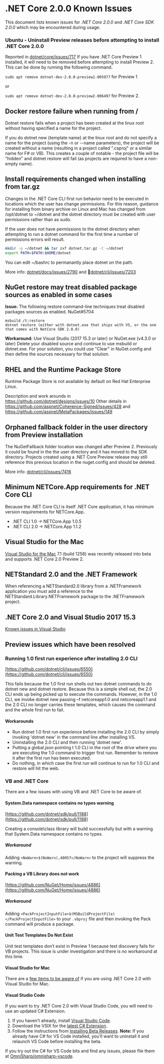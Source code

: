 # .NET Core 2.0.0 Known Issues

This document lists known issues for *.NET Core 2.0.0* and *.NET Core SDK 2.0.0* which may be encountered during usage.

### Ubuntu - Uninstall Preview releases before attempting to install .NET Core 2.0.0

Reported in [dotnet/core/issues/717](https://github.com/dotnet/core/issues/717) If you have .NET Core Preview 1 installed, it will need to be removed before attempting to install Preview 2. This can be done by running the following command.

`sudo apt remove dotnet-dev-2.0.0-preview1-005977` for Preview 1

or

`sudo apt remove dotnet-dev-2.0.0-preview2-006497` for Preview 2.

## Docker restore failure when running from /

Dotnet restore fails when a project has been created at the linux root without having specified a name for the project.

If you do dotnet new {template name} at the linux root and do not specify a name for the project (using the -n or --name parameters), the project will be created without a name (resulting in a project called ".csproj" or a similar name for F# or VB). This creates a couple of notable - the project file will be "hidden" and dotnet restore will fail (as projects are required to have a non-empty name).

## Install requirements changed when installing from tar.gz

Changes in the .NET Core CLI first run behavior need to be executed in locations which the user has change permissions. For this reason, guidance for installing from binary archive on Linux and Mac has changed from /opt/dotnet to ~/dotnet and the dotnet directory must be created with user permissions rather than as sudo.

If the user does not have permissions to the dotnet directory when attempting to run a dotnet command for the first time a number of permissions errors will result.

```bash
mkdir -p ~/dotnet && tar zxf dotnet.tar.gz -C ~/dotnet
export PATH=$PATH:$HOME/dotnet
```

You can edit ~/bashrc to permanantly place dotnet on the path.

More info: [dotnet/docs/issues/2790](https://github.com/dotnet/docs/issues/2790) and [dotnet/cli/issues/7203](https://github.com/dotnet/cli/issues/7203)

## NuGet restore may treat disabled package sources as enabled in some cases

**Issue:**
The following restore command-line techniques treat disabled packages sources as enabled. NuGet#5704

```
msbuild /t:restore
dotnet restore (either with dotnet.exe that ships with VS, or the one that comes with NetCore SDK 2.0.0)
```

**Workaround:**
Use Visual Studio (2017 15.3 or later) or NuGet.exe (v4.3.0 or later)
Delete your disabled source and continue to use msbuild or dotnet.exe.
For your solution, you could use "Clear" in NuGet.config and then define the sources necessary for that solution.

## RHEL and the Runtime Package Store

Runtime Package Store is not available by default on Red Hat Enterprise Linux.

Description and work arounds in https://github.com/dotnet/designs/issues/10
Other details in https://github.com/aspnet/Coherence-Signed/issues/428 and https://github.com/aspnet/MetaPackages/issues/149

## Orphaned fallback folder in the user directory from Preview installation

The NuGetFallback folder location was changed after Preview 2. Previously it could be found in the the user directory and it has moved to the SDK directory. Projects created using a .NET Core Preview release may still reference this previous location in the nuget.config and should be deleted.

More info: [dotnet/cli/issues/7416](https://github.com/dotnet/cli/issues/7416)

## Minimum NETCore.App requirements for .NET Core  CLI

Because the .NET Core CLI is itself .NET Core application, it has minimum version requirements for NETCore.App.

* .NET CLI 1.0 -> NETCore.App 1.0.5
* .NET CLI 2.0 -> NETCore.App 1.1.2

## Visual Studio for the Mac

[Visual Studio for the Mac](https://www.visualstudio.com/vs/visual-studio-mac/) 7.1 (build 1258) was recently released into beta and supports .NET Core 2.0 Preview 2.

## NETStandard 2.0 and the .NET Framework

When referencing a NETStandard2.0 library from a .NETFramework application you must add a reference to the NETStandard.Library.NETFramework package to the .NETFramework project.

## .NET Core 2.0 and Visual Studio 2017 15.3

[Known issues in Visual Studio](https://github.com/aspnet/Tooling/blob/master/known-issues-vs2017.md)

## Preview issues which have been resolved

### Running 1.0 first run experience after installing 2.0 CLI

[https://github.com/dotnet/cli/issues/6550](https://github.com/dotnet/cli/issues/6550)

This fails because the 1.0 first run shells out two dotnet commands to do dotnet new and dotnet restore. Because this is a simple shell out, the 2.0 CLI ends up being picked up to execute the commands. However, in the 1.0 CLI, we invoke dotnet new passing –f netcoreapp1.0 and netcoreapp1.1 and the 2.0 CLI no longer carries these templates, which causes the command and the whole first run to fail.

#### Workarounds

* Run dotnet 1.0 first run experience before installing the 2.0 CLI by simply invoking 'dotnet new' in the command line after installing VS.
* Uninstalling the 2.0 CLI and then running 'dotnet new'.
* Putting a global.json pointing t 1.0 CLI in the root of the drive where you are executing the 1.0 command to trigger first run. Remember to remove it after the first run has been executed.
* Do nothing, in which case the first run will continue to run for 1.0 CLI and restore will hit the web.

### VB and .NET Core

There are a few issues with using VB and .NET Core to be aware of.

#### System.Data namespace contains no types warning

[https://github.com/dotnet/sdk/pull/1188](https://github.com/dotnet/sdk/pull/1188)

Creating a console\class library will build successfully but with a warning that System.Data namespace contains no types.

##### Workaround

Adding `<NoWarn>$(NoWarn),40057</NoWarn>` to the project will suppress the warning.

#### Packing a VB Library does not work

[https://github.com/NuGet/Home/issues/4886](https://github.com/NuGet/Home/issues/4886)

##### Workaround

Adding `<PackProjectInputFile>$(MSBuildProjectFile)</PackProjectInputFile>` to your `.vbproj` file and then invoking the Pack command will produce a package.

#### Unit Test Templates Do Not Exist

Unit test templates don’t exist in Preview 1 because test discovery fails for VB projects. This issue is under investigation and there is no workaround at this time.

#### Visual Studio for Mac

There are a [few items to be aware of](https://gist.github.com/mrward/70b8132003ef77d893111ecbea3e2225) if you are using .NET Core 2.0 with Visual Studio for Mac.

#### Visual Studio Code

If you want to try .NET Core 2.0 with Visual Studio Code, you will need to use an updated C# Extension.

1. If you haven't already, install [Visual Studio Code](https://code.visualstudio.com).
1. Download the VSIX for the [latest C# Extension](https://github.com/OmniSharp/omnisharp-vscode/releases/download/v1.10.0-beta2/csharp-1.10.0-beta2.vsix).
1. Follow the instructions from [Installing Beta Releases](https://github.com/OmniSharp/omnisharp-vscode/wiki/Installing-Beta-Releases). **Note:** If you already have C# for VS Code installed, you’ll want to uninstall it and relaunch VS Code before installing the beta.

If you try out the C# for VS Code bits and find any issues, please file them at [OmniSharp/omnisharp-vscode](https://github.com/OmniSharp/omnisharp-vscode/issues).

